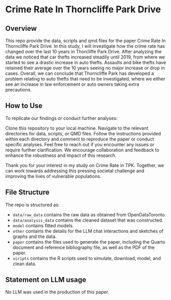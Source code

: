 # Crime Rate In Thorncliffe Park Drive

## Overview

This repo provide the data, scripts and qmd files for the paper Crime Rate In Thorncliffe Park Drive. In this study, I will investigate how the crime rate has changed over the last 10 years in Thorcliffe Park Drive. After analyzing the data we noticed that car thefts increased steadily until 2019, from where we started to see a drastic increase in auto thefts. Assaults and bike thefts have retained their average over the 10 years seeing no major increase or drop in cases. Overall, we can conclude that Thorncliffe Park has developed a problem relating to auto thefts that need to be investigated, where we either see an increase in law enforcement or auto owners taking extra precautions.

## How to Use
To replicate our findings or conduct further analyses:

Clone this repository to your local machine.
Navigate to the relevant directories for data, scripts, or QMD files.
Follow the instructions provided within each directory and comment to reproduce the paper or conduct specific analyses.
Feel free to reach out if you encounter any issues or require further clarification. We encourage collaboration and feedback to enhance the robustness and impact of this research.

Thank you for your interest in my study on Crime Rate in TPK. Together, we can work towards addressing this pressing societal challenge and improving the lives of vulnerable populations.

## File Structure

The repo is structured as:

-   `data/raw_data` contains the raw data as obtained from OpenDataToronto.
-   `data/analysis_data` contains the cleaned dataset that was constructed.
-   `model` contains fitted models. 
-   `other` contains the details for the  LLM chat interactions and sketches of graphs and the data.
-   `paper` contains the files used to generate the paper, including the Quarto document and reference bibliography file, as well as the PDF of the paper. 
-   `scripts` contains the R scripts used to simulate, download, model, and clean data.


## Statement on LLM usage

No LLM was used in the production of this paper.
